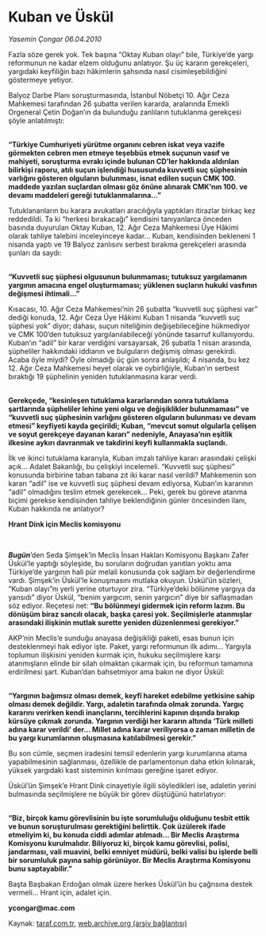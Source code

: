 # Kuban ve Üskül

*Yasemin Çongar 06.04.2010*

<div class="yazi"><p>Fazla söze gerek yok. Tek başına “Oktay Kuban olayı” bile, Türkiye’de yargı reformunun ne kadar elzem olduğunu anlatıyor. Şu üç kararın gerekçeleri, yargıdaki keyfiliğin bazı hâkimlerin şahsında nasıl cisimleşebildiğini göstermeye yetiyor. </p>
<p>Balyoz Darbe Planı soruşturmasında, İstanbul Nöbetçi 10. Ağır Ceza Mahkemesi tarafından 26 şubatta verilen kararda, aralarında Emekli Orgeneral Çetin Doğan’ın da bulunduğu zanlıların tutuklanma gerekçesi şöyle anlatılmıştı:</p>
<p><b><br/>“Türkiye Cumhuriyeti yürütme organını cebren iskat veya vazife görmekten cebren men etmeye teşebbüs etmek suçunun vasıf ve mahiyeti, soruşturma evrakı içinde bulunan CD’ler hakkında aldırılan bilirkişi raporu, atılı suçun işlendiği hususunda kuvvetli suç şüphesinin varlığını gösteren olguların bulunması, isnat edilen suçun CMK 100. maddede yazılan suçlardan olması göz önüne alınarak CMK’nın 100. ve devamı maddeleri gereği tutuklanmalarına...”</b></p>
<p>Tutuklananların bu karara avukatları aracılığıyla yaptıkları itirazlar birkaç kez reddedildi. Ta ki “herkesi bırakacağı” kendisini tanıyanlarca önceden basında duyurulan Oktay Kuban, 12. Ağır Ceza Mahkemesi Üye Hâkimi olarak tahliye talebini inceleyinceye kadar... Kuban, kendisinden bekleneni 1 nisanda yaptı ve 19 Balyoz zanlısını serbest bırakma gerekçeleri arasında şunları da saydı:</p>
<p><b><br/>“Kuvvetli suç şüphesi olgusunun bulunmaması; tutuksuz yargılamanın yargının amacına engel oluşturmaması; yüklenen suçların hukuki vasfının değişmesi ihtimali...”</b></p>
<p>Kısacası, 10. Ağır Ceza Mahkemesi’nin 26 şubatta “kuvvetli suç şüphesi var” dediği konuda, 12. Ağır Ceza Üye Hâkimi Kuban 1 nisanda “kuvvetli suç şüphesi yok” diyor; dahası, suçun niteliğinin değişebileceğine hükmediyor ve CMK 100’den tutuksuz yargılanılabileceği yönünde tasarruf kullanıyordu. Kuban’ın “adil” bir karar verdiğini varsayarsak, 26 şubatla 1 nisan arasında, şüpheliler hakkındaki iddianın ve bulguların değişmiş olması gerekirdi. Acaba öyle miydi? Öyle olmadığı üç gün sonra anlaşıldı; 4 nisanda, bu kez 12. Ağır Ceza Mahkemesi heyet olarak ve oybirliğiyle, Kuban’ın serbest bıraktığı 19 şüphelinin yeniden tutuklanmasına karar verdi. </p>
<p><b><br/>Gerekçede, “kesinleşen tutuklama kararlarından sonra tutuklama şartlarında şüpheliler lehine yeni olgu ve değişiklikler bulunmaması” ve “kuvvetli suç şüphesinin varlığını gösteren olguların bulunması ve devam etmesi” keyfiyeti kayda geçirildi; Kuban, “mevcut somut olgularla çelişen ve soyut gerekçeye dayanan kararı” nedeniyle, Anayasa’nın eşitlik ilkesine aykırı davranmak ve takdirini keyfi kullanmakla suçlandı.</b></p>
<p>İlk ve ikinci tutuklama kararıyla, Kuban imzalı tahliye kararı arasındaki çelişki açık... Adalet Bakanlığı, bu çelişkiyi incelemeli. “Kuvvetli suç şüphesi” konusunda birbirine taban tabana zıt iki karar nasıl verildi? Mahkemenin son kararı “adil” ise ve kuvvetli suç şüphesi devam ediyorsa, Kuban’ın kararının “adil” olmadığını teslim etmek gerekecek... Peki, gerek bu göreve atanma biçimi gerekse kendisinden tahliye beklendiğinin günler öncesinden ilanı, Kuban hakkında ne anlatıyor?</p>
<p><b>Hrant Dink için Meclis komisyonu</b></p>
<p><b><i></i></b> </p>
<p><b><i>Bugün</i></b>’den Seda Şimşek’in Meclis İnsan Hakları Komisyonu Başkanı Zafer Üskül’le yaptığı söyleşide, bu soruların doğrudan yanıtları yoktu ama Türkiye’de yargının hali pür melali konusunda çok sağlam bir değerlendirme vardı. Şimşek’in Üskül’le konuşmasını mutlaka okuyun. Üskül’ün sözleri, “Kuban olayı”nı yerli yerine oturtuyor zira. “Türkiye’deki bölünme yargıya da yansıdı” diyor Üskül, “benim yargıcım, senin yargıcın” diye bir saflaşmadan söz ediyor. Reçetesi net: <b>“Bu bölünmeyi gidermek için reform lazım. Bu dönüşüm biraz sancılı olacak, başka çaresi yok. Seçilmişlerle atanmışlar arasındaki ilişkinin mutlak surette yeniden düzenlenmesi gerekiyor.”</b></p>
<p>AKP’nin Meclis’e sunduğu anayasa değişikliği paketi, esas bunun için desteklenmeyi hak ediyor işte. Paket, yargı reformunun ilk adımı... Yargıyla toplumun ilişkisini yeniden kurmak için, hukuku seçilmişlere karşı atanmışların elinde bir silah olmaktan çıkarmak için, bu reformun tamamına erdirilmesi şart. Kuban’dan bahsetmiyor ama bakın ne diyor Üskül:</p>
<p><b><br/>“Yargının bağımsız olması demek, keyfî hareket edebilme yetkisine sahip olması demek değildir. Yargı, adaletin tarafında olmak zorunda. Yargıç kararını verirken kendi inançlarını, tercihlerini kapının dışında bırakıp kürsüye çıkmak zorunda. Yargının verdiği her kararın altında ‘Türk milleti adına karar verildi’ der... Millet adına karar veriliyorsa o zaman milletin de bu yargı kurumlarının oluşmasına katılabilmesi gerekir.”</b></p>
<p>Bu son cümle, seçmen iradesini temsil edenlerin yargı kurumlarına atama yapabilmesinin sağlanması, özellikle de parlamentonun daha etkin kılınarak, yüksek yargıdaki kast sisteminin kırılması gereğine işaret ediyor.</p>
<p>Üskül’ün Şimşek’e Hrant Dink cinayetiyle ilgili söyledikleri ise, adaletin yerini bulmasında seçilmişlere ne büyük bir görev düştüğünü hatırlatıyor:</p>
<p><b><br/>“Biz, birçok kamu görevlisinin bu işte sorumluluğu olduğunu tesbit ettik ve bunun soruşturulması gerektiğini belirttik. Çok üzülerek ifade etmeliyim ki, bu konuda ciddi adımlar atılmadı... Bir Meclis Araştırma Komisyonu kurulmalıdır. Biliyoruz ki, birçok kamu görevlisi, polisi, jandarması, vali muavini, belki emniyet müdürü, belki valisi bu işlerde belli bir sorumluluk payına sahip görünüyor. Bir Meclis Araştırma Komisyonu bunu saptayabilir.”</b></p>
<p>Başta Başbakan Erdoğan olmak üzere herkes Üskül’ün bu çağrısına destek vermeli... Hrant için, adalet için. </p>
<p><b>ycongar@mac.com</b></p></div>

Kaynak: [taraf.com.tr](http://www.taraf.com.tr:80/makale/10773.htm), [web.archive.org (arşiv bağlantısı)](http://web.archive.org/web/20100409131505/http://www.taraf.com.tr:80/makale/10773.htm)
